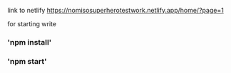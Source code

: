 link to netlify
https://nomisosuperherotestwork.netlify.app/home/?page=1

for starting write
### 'npm install'
### 'npm start'
